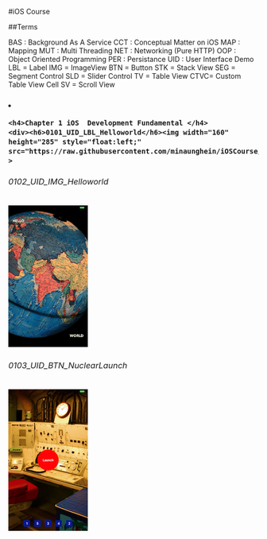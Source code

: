 #iOS Course

##Terms

   BAS : Background As A Service 
   CCT : Conceptual Matter on iOS
   MAP : Mapping
   MUT : Multi Threading
   NET : Networking (Pure HTTP)
   OOP : Object Oriented Programming
   PER : Persistance
   UID : User Interface Demo
        LBL = Label
        IMG = ImageView
        BTN = Button
        STK = Stack View
        SEG = Segment Control
        SLD = Slider Control
        TV  = Table View
        CTVC= Custom Table View Cell
        SV  = Scroll View


<h3>

<div  float="left" >
    <li>
    
    <h4>Chapter 1 iOS  Development Fundamental </h4>
    <div><h6>0101_UID_LBL_Helloworld</h6><img width="160" height="285" style="float:left;" src="https://raw.githubusercontent.com/minaunghein/iOSCourse/master/0101_UID_LBL_Helloworld/preview.png"   >
     
   <h6>0102_UID_IMG_Helloworld</h6> 
   <img width="160" height="285" src="https://raw.githubusercontent.com/minaunghein/iOSCourse/master/0102_UID_IMG_Helloworld/preview.png"  >
   
  <h6>0103_UID_BTN_NuclearLaunch</h6>
    <img width="160" height="285" src="https://raw.githubusercontent.com/minaunghein/iOSCourse/master/0103_UID_BTN_NuclearLaunch/preview.png"  >
 
</div>
 
</li>
</div>
   </h3>



